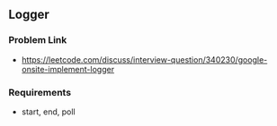 ## Logger

### Problem Link
- https://leetcode.com/discuss/interview-question/340230/google-onsite-implement-logger

### Requirements
- start, end, poll